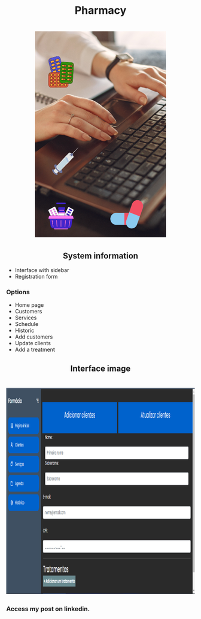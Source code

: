 <h1 align="center">Pharmacy</h1>

<h1 align="center">
<img src= "Image_readme/Projeto_Pharmy.png" width="350" height="550" />
</h1>

<h2 align="center">
System information
</h2>

- Interface with sidebar
- Registration form

<h3>Options</h3>

- Home page
- Customers
- Services
- Schedule
- Historic
- Add customers
- Update clients
- Add a treatment

<h2 align="center">
Interface image
</h2>

<h1 align="center">
<img src= "Image_readme/interface_pharm.png" width="950" height="550" />
</h1>

<h3>Access my post on linkedin.</h3>

